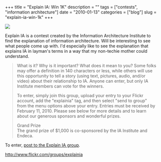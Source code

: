 +++
title = "Explain IA: Win 1K"
description = ""
tags = ["contests", "information architecture"]
date = "2010-01-13"
categories = ["blog"]
slug = "explain-ia-win-1k"
+++



  <div class="notebook-screenshot"><a href="http://www.flickr.com/groups/explainia"><img id='bluga-thumbnail-2273' class='bluga-thumbnail large' src='http://media.konigi.com/bluga/
wt4b4dee19d4b63_large.jpg'/></a></div><p>Explain IA is a contest created by the Information Architecture Institute to find the explanation of information architecture. Will be interesting to see what people come up with. I'd especially like to see the explanation that explains IA in layman's terms in a way that my non-techie mother could understand.</p>

<p><blockquote>What is it? Why is it important? What does it mean to you? Some folks may offer a definition in 140 characters or less, while others will use this opportunity to tell a story (using text, pictures, audio, and/or video) about their relationship to IA. Anyone can enter, but only IA Institute members can vote for the winners.</p>

<p>To enter, simply join this group, upload your entry to your Flickr account, add the &quot;explainia&quot; tag, and then select &quot;send to group&quot; from the menu options above your entry. Entries must be received by February 11, 2010. Please see below for more details and to learn about our generous sponsors and wonderful prizes.</p>

<p>Grand Prize<br />
The grand prize of $1,000 is co-sponsored by the IA Institute and Endeca.</blockquote></p>

<p>To enter, <a href="http://www.flickr.com/groups/explainia">post to the Explain IA group</a>.</p>

    
  <a href="http://www.flickr.com/groups/explainia">http://www.flickr.com/groups/explainia</a>
